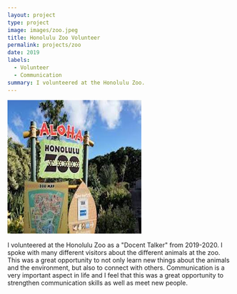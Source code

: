 ```yaml
---
layout: project
type: project
image: images/zoo.jpeg
title: Honolulu Zoo Volunteer
permalink: projects/zoo
date: 2019
labels:
  - Volunteer
  - Communication
summary: I volunteered at the Honolulu Zoo. 
---
```


<img class="ui medium right floated rounded image" src="/images/zoo.jpeg">

I volunteered at the Honolulu Zoo as a "Docent Talker" from 2019-2020. I spoke with many different visitors about the different animals at the zoo. This was a great opportunity to not only learn new things about the animals and the environment, but also to connect with others. Communication is a very important aspect in life and I feel that this was a great opportunity to strengthen communication skills as well as meet new people. 
